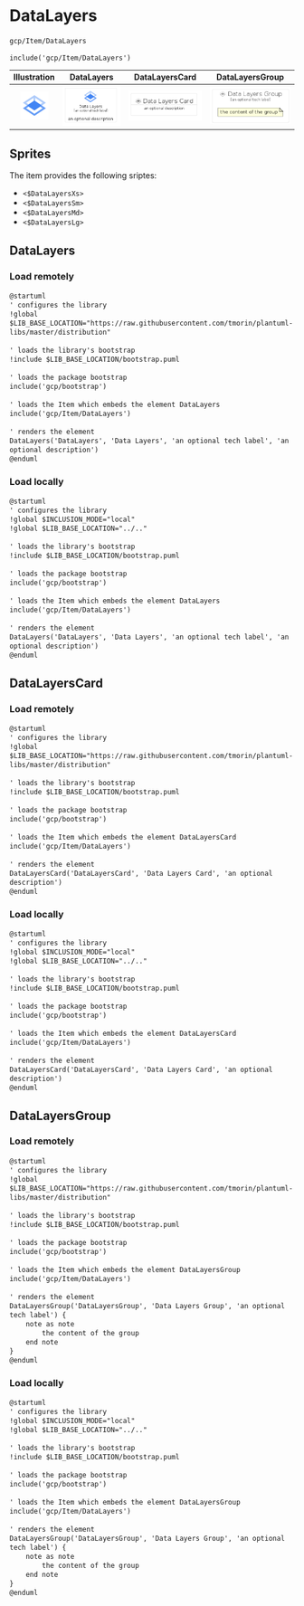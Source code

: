 # DataLayers


```text
gcp/Item/DataLayers
```

```text
include('gcp/Item/DataLayers')
```



| Illustration | DataLayers | DataLayersCard | DataLayersGroup |
| :---: | :---: | :---: | :---: |
| ![illustration for Illustration](../../gcp/Item/DataLayers.png) | ![illustration for DataLayers](../../gcp/Item/DataLayers.Local.png) | ![illustration for DataLayersCard](../../gcp/Item/DataLayersCard.Local.png) | ![illustration for DataLayersGroup](../../gcp/Item/DataLayersGroup.Local.png) |



## Sprites
The item provides the following sriptes:

- `<$DataLayersXs>`
- `<$DataLayersSm>`
- `<$DataLayersMd>`
- `<$DataLayersLg>`





## DataLayers

### Load remotely
```plantuml
@startuml
' configures the library
!global $LIB_BASE_LOCATION="https://raw.githubusercontent.com/tmorin/plantuml-libs/master/distribution"

' loads the library's bootstrap
!include $LIB_BASE_LOCATION/bootstrap.puml

' loads the package bootstrap
include('gcp/bootstrap')

' loads the Item which embeds the element DataLayers
include('gcp/Item/DataLayers')

' renders the element
DataLayers('DataLayers', 'Data Layers', 'an optional tech label', 'an optional description')
@enduml
```

### Load locally
```plantuml
@startuml
' configures the library
!global $INCLUSION_MODE="local"
!global $LIB_BASE_LOCATION="../.."

' loads the library's bootstrap
!include $LIB_BASE_LOCATION/bootstrap.puml

' loads the package bootstrap
include('gcp/bootstrap')

' loads the Item which embeds the element DataLayers
include('gcp/Item/DataLayers')

' renders the element
DataLayers('DataLayers', 'Data Layers', 'an optional tech label', 'an optional description')
@enduml
```

## DataLayersCard

### Load remotely
```plantuml
@startuml
' configures the library
!global $LIB_BASE_LOCATION="https://raw.githubusercontent.com/tmorin/plantuml-libs/master/distribution"

' loads the library's bootstrap
!include $LIB_BASE_LOCATION/bootstrap.puml

' loads the package bootstrap
include('gcp/bootstrap')

' loads the Item which embeds the element DataLayersCard
include('gcp/Item/DataLayers')

' renders the element
DataLayersCard('DataLayersCard', 'Data Layers Card', 'an optional description')
@enduml
```

### Load locally
```plantuml
@startuml
' configures the library
!global $INCLUSION_MODE="local"
!global $LIB_BASE_LOCATION="../.."

' loads the library's bootstrap
!include $LIB_BASE_LOCATION/bootstrap.puml

' loads the package bootstrap
include('gcp/bootstrap')

' loads the Item which embeds the element DataLayersCard
include('gcp/Item/DataLayers')

' renders the element
DataLayersCard('DataLayersCard', 'Data Layers Card', 'an optional description')
@enduml
```

## DataLayersGroup

### Load remotely
```plantuml
@startuml
' configures the library
!global $LIB_BASE_LOCATION="https://raw.githubusercontent.com/tmorin/plantuml-libs/master/distribution"

' loads the library's bootstrap
!include $LIB_BASE_LOCATION/bootstrap.puml

' loads the package bootstrap
include('gcp/bootstrap')

' loads the Item which embeds the element DataLayersGroup
include('gcp/Item/DataLayers')

' renders the element
DataLayersGroup('DataLayersGroup', 'Data Layers Group', 'an optional tech label') {
    note as note
        the content of the group
    end note
}
@enduml
```

### Load locally
```plantuml
@startuml
' configures the library
!global $INCLUSION_MODE="local"
!global $LIB_BASE_LOCATION="../.."

' loads the library's bootstrap
!include $LIB_BASE_LOCATION/bootstrap.puml

' loads the package bootstrap
include('gcp/bootstrap')

' loads the Item which embeds the element DataLayersGroup
include('gcp/Item/DataLayers')

' renders the element
DataLayersGroup('DataLayersGroup', 'Data Layers Group', 'an optional tech label') {
    note as note
        the content of the group
    end note
}
@enduml
```

